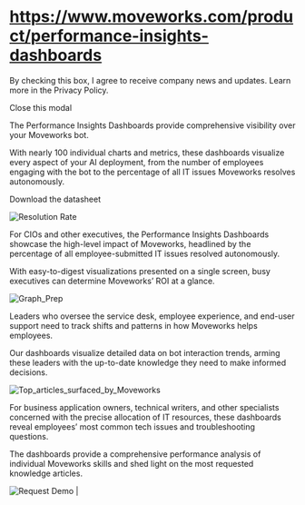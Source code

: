 # https://www.moveworks.com/product/performance-insights-dashboards

By checking this box, I agree to receive company news and updates. Learn more in the Privacy Policy.







  Close this modal
  


The Performance Insights Dashboards provide comprehensive visibility over your Moveworks bot.

With nearly 100 individual charts and metrics, these dashboards visualize every aspect of your AI deployment, from the number of employees engaging with the bot to the percentage of all IT issues Moveworks resolves autonomously.

Download the datasheet

![Resolution Rate](https://www.moveworks.com/hubfs/img/site/use%20cases/Resolution_rate.svg)

For CIOs and other executives, the Performance Insights Dashboards showcase the high-level impact of Moveworks, headlined by the percentage of all employee-submitted IT issues resolved autonomously.

With easy-to-digest visualizations presented on a single screen, busy executives can determine Moveworks’ ROI at a glance.

![Graph_Prep](https://www.moveworks.com/hubfs/Graph_Prep.svg)

Leaders who oversee the service desk, employee experience, and end-user support need to track shifts and patterns in how Moveworks helps employees.

Our dashboards visualize detailed data on bot interaction trends, arming these leaders with the up-to-date knowledge they need to make informed decisions.

![Top_articles_surfaced_by_Moveworks](https://www.moveworks.com/hubfs/Top_articles_surfaced_by_Moveworks.svg)

For business application owners, technical writers, and other specialists concerned with the precise allocation of IT resources, these dashboards reveal employees’ most common tech issues and troubleshooting questions.

The dashboards provide a comprehensive performance analysis of individual Moveworks skills and shed light on the most requested knowledge articles.

![Request Demo | ](https://no-cache.hubspot.com/cta/default/4204135/01fb8c68-5711-46f6-afd0-c984065bc3c4.png)

